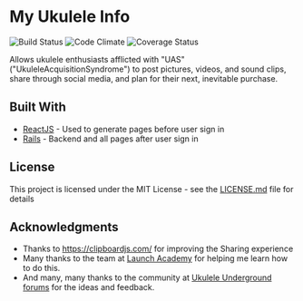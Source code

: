 # My Ukulele Info

![Build Status](https://codeship.com/projects/74ea9c20-0e9c-0135-dad5-2604a1807cee/status?branch=master)
![Code Climate](https://codeclimate.com/github/marclevetin/myukuleleinfo.png)
![Coverage Status](https://coveralls.io/repos/marclevetin/myukuleleinfo/badge.png)

Allows ukulele enthusiasts afflicted with "UAS" ("UkuleleAcquisitionSyndrome") to post pictures, videos, and sound clips, share through social media, and plan for their next, inevitable purchase.

## Built With

* [ReactJS](https://facebook.github.io/react/) - Used to generate pages before user sign in
* [Rails](http://rubyonrails.org/) - Backend and all pages after user sign in

## License

This project is licensed under the MIT License - see the [LICENSE.md](LICENSE.md) file for details

## Acknowledgments

* Thanks to https://clipboardjs.com/ for improving the Sharing experience
* Many thanks to the team at [Launch Academy](https://www.launchacademy.com/) for helping me learn how to do this.
* And many, many thanks to the community at [Ukulele Underground forums](forum.ukuleleunderground.com) for the ideas and feedback.
